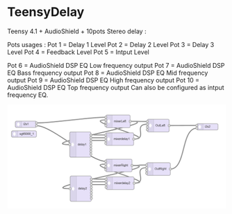 # TeensyDelay
Teensy 4.1 + AudioShield + 10pots
Stereo delay :

Pots usages :
  Pot 1 = Delay 1 Level
  Pot 2 = Delay 2 Level
  Pot 3 = Delay 3 Level
  Pot 4 = Feedback Level
  Pot 5 = Intput Level
  
  Pot 6 = AudioShield DSP EQ Low frequency output
  Pot 7 = AudioShield DSP EQ Bass frequency output
  Pot 8 = AudioShield DSP EQ Mid frequency output
  Pot 9 = AudioShield DSP EQ High frequency output
  Pot 10 = AudioShield DSP EQ Top frequency output
  Can also be configured as intput frequency EQ.
  
   ![alt text](https://raw.githubusercontent.com/DmaEvilCorp/TeensyDelay/main/AudioToolGraph.png) 

